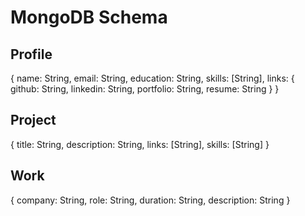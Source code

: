 # MongoDB Schema

## Profile
{
  name: String,
  email: String,
  education: String,
  skills: [String],
  links: {
    github: String,
    linkedin: String,
    portfolio: String,
    resume: String
  }
}

## Project
{
  title: String,
  description: String,
  links: [String],
  skills: [String]
}

## Work
{
  company: String,
  role: String,
  duration: String,
  description: String
}